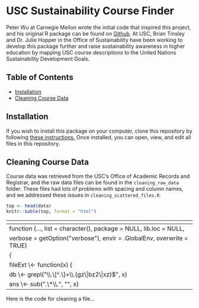 # USC Sustainability Course Finder

Peter Wu at Carnegie Mellon wrote the initial code that inspired this
project, and his original R package can be found on
[Github](https://github.com/pwu97/SDGmapR). At USC, Brian Tinsley and
Dr. Julie Hopper in the Office of Sustainability have been working to
develop this package further and raise sustainability awareness in
higher education by mapping USC course descriptions to the United
Nations Sustainability Development Goals.

## Table of Contents

-   [Installation](#installation)
-   [Cleaning Course Data](#cleaning-course-data)

## Installation

If you wish to install this package on your computer, clone this
repository by following [these
instructions.](https://docs.github.com/en/repositories/creating-and-managing-repositories/cloning-a-repository)
Once installed, you can open, view, and edit all files in this
repository.

## Cleaning Course Data

Course data was retrieved from the USC’s Office of Academic Records and
Registrar, and the raw data files can be found in the
`cleaning_raw_data` folder. These files had lots of problems with
spacing and column names, and we addressed these issues in
`cleaning_scattered_files.R`. <!-- show the dataframe -->

``` r
top <- head(data)
knitr::kable(top, format = "html")
```

<table>
<thead>
<tr>
<th style="text-align:left;">
</th>
</tr>
</thead>
<tbody>
<tr>
<td style="text-align:left;">
function (…, list = character(), package = NULL, lib.loc = NULL,
</td>
</tr>
<tr>
<td style="text-align:left;">
verbose = getOption("verbose"), envir = .GlobalEnv, overwrite = TRUE)
</td>
</tr>
<tr>
<td style="text-align:left;">
{
</td>
</tr>
<tr>
<td style="text-align:left;">
fileExt \<- function(x) {
</td>
</tr>
<tr>
<td style="text-align:left;">
db \<- grepl("\\.\[^.\]+\\.(gz\|bz2\|xz)$", x)
</td>
</tr>
<tr>
<td style="text-align:left;">
ans \<- sub(".\*\\.", "", x)
</td>
</tr>
</tbody>
</table>

Here is the code for cleaning a file…

